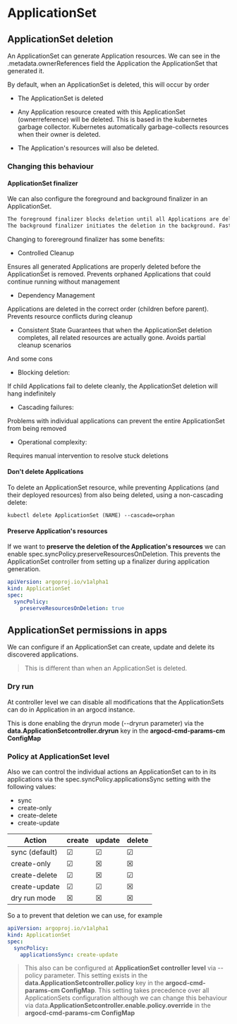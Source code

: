 # ApplicationSet

## ApplicationSet deletion

An ApplicationSet can generate Application resources. We can see in the .metadata.ownerReferences field the Application the ApplicationSet that generated it.

By default, when an ApplicationSet is deleted, this will occur by order

- The ApplicationSet is deleted

- Any Application resource created with this ApplicationSet (ownerreference) will be deleted. This is based in the kubernetes garbage collector. Kubernetes automatically garbage-collects resources when their owner is deleted.

- The Application's resources will also be deleted.

### Changing this behaviour

#### ApplicationSet finalizer

We can also configure the foreground and background finalizer in an ApplicationSet.

```txt
The foreground finalizer blocks deletion until all Applications are deleted and ensures complete cleanup.
The background finalizer initiates the deletion in the background. Faster, but may leave resources if deletion fails
```

Changing to forereground finalizer has some benefits:

- Controlled Cleanup

Ensures all generated Applications are properly deleted before the ApplicationSet is removed. Prevents orphaned Applications that could continue running without management

- Dependency Management

Applications are deleted in the correct order (children before parent). Prevents resource conflicts during cleanup

- Consistent State
Guarantees that when the ApplicationSet deletion completes, all related resources are actually gone. Avoids partial cleanup scenarios

And some cons

- Blocking deletion:

If child Applications fail to delete cleanly, the ApplicationSet deletion will hang indefinitely

- Cascading failures:

Problems with individual applications can prevent the entire ApplicationSet from being removed

- Operational complexity:

Requires manual intervention to resolve stuck deletions

#### Don't delete Applications

To delete an ApplicationSet resource, while preventing Applications (and their deployed resources) from also being deleted, using a non-cascading delete:

```shell
kubectl delete ApplicationSet (NAME) --cascade=orphan
```

#### Preserve Application's resources

If we want to **preserve the deletion of the Application's resources** we can enable spec.syncPolicy.preserveResourcesOnDeletion. This prevents the ApplicationSet controller from setting up a finalizer during application generation.

```yaml
apiVersion: argoproj.io/v1alpha1
kind: ApplicationSet
spec:
  syncPolicy:
    preserveResourcesOnDeletion: true
```

## ApplicationSet permissions in apps

We can configure if an ApplicationSet can create, update and delete its discovered applications.

> This is different than when an ApplicationSet is deleted.

### Dry run

At controller level we can disable all modifications that the ApplicationSets can do in Application in an argocd instance.

This is done enabling the dryrun mode (--dryrun parameter) via the **data.ApplicationSetcontroller.dryrun** key in the **argocd-cmd-params-cm ConfigMap**

### Policy at ApplicationSet level

Also we can control the individual actions an ApplicationSet can to in its applications via the spec.syncPolicy.applicationsSync setting with the following values:

- sync
- create-only
- create-delete
- create-update

| Action         | create   | update   | delete   |
|----------------|----------|----------|----------|
| sync (default) | &#x2611; | &#x2611; | &#x2611; |
| create-only    | &#x2611; | &#x2612; | &#x2612; |
| create-delete  | &#x2611; | &#x2612; | &#x2611; |
| create-update  | &#x2611; | &#x2611; | &#x2612; |
| dry run mode   | &#x2612; | &#x2612; | &#x2612; |

So a to prevent that deletion we can use, for example

```yaml
apiVersion: argoproj.io/v1alpha1
kind: ApplicationSet
spec:
  syncPolicy:
    applicationsSync: create-update
```

> This also can be configured at **ApplicationSet controller level** via --policy parameter. This setting exists in the **data.ApplicationSetcontroller.policy** key in the **argocd-cmd-params-cm ConfigMap**. This setting takes precedence over all ApplicationSets configuration although we can change this behaviour via data.**ApplicationSetcontroller.enable.policy.override** in the **argocd-cmd-params-cm ConfigMap**
